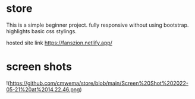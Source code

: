 # store
This is a simple beginner project. fully responsive without using bootstrap. highlights basic css stylings.

hosted site link
https://fanszion.netlify.app/
# screen shots
!(https://github.com/cmwema/store/blob/main/Screen%20Shot%202022-05-21%20at%2014.22.46.png)



